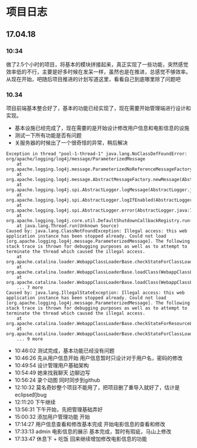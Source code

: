 # 项目日志
## 17.04.18 
### 10:34
做了2.5个小时的项目，将基本的模块拼接起来，真正实现了一些功能，突然感觉效率低的不行，主要是好多时候在发呆一样，虽然也是在推进，总感觉不够效率。从现在开始，吧随后项目推进的计划写道这里，看看自己到底哪里除了问题吧

### 10.34
项目前端基本整合好了，基本的功能已经实现了，现在需要开始管理端进行设计和实现。
* 基本设施已经完成了，现在需要的是开始设计修改用户信息和电影信息的设施
* 测试一下所有功能是否有问题
* 关服务器的时候出了一个很奇怪的异常，稍后解决
```
Exception in thread "pool-1-thread-1" java.lang.NoClassDefFoundError: org/apache/logging/log4j/message/ParameterizedMessage
	at org.apache.logging.log4j.message.ParameterizedNoReferenceMessageFactory.newMessage(ParameterizedNoReferenceMessageFactory.java:104)
	at org.apache.logging.log4j.message.AbstractMessageFactory.newMessage(AbstractMessageFactory.java:75)
	at org.apache.logging.log4j.spi.AbstractLogger.logMessage(AbstractLogger.java:2010)
	at org.apache.logging.log4j.spi.AbstractLogger.logIfEnabled(AbstractLogger.java:1884)
	at org.apache.logging.log4j.spi.AbstractLogger.error(AbstractLogger.java:793)
	at org.apache.logging.log4j.core.util.DefaultShutdownCallbackRegistry.run(DefaultShutdownCallbackRegistry.java:76)
	at java.lang.Thread.run(Unknown Source)
Caused by: java.lang.ClassNotFoundException: Illegal access: this web application instance has been stopped already. Could not load [org.apache.logging.log4j.message.ParameterizedMessage]. The following stack trace is thrown for debugging purposes as well as to attempt to terminate the thread which caused the illegal access.
	at org.apache.catalina.loader.WebappClassLoaderBase.checkStateForClassLoading(WebappClassLoaderBase.java:1343)
	at org.apache.catalina.loader.WebappClassLoaderBase.loadClass(WebappClassLoaderBase.java:1206)
	at org.apache.catalina.loader.WebappClassLoaderBase.loadClass(WebappClassLoaderBase.java:1167)
	... 7 more
Caused by: java.lang.IllegalStateException: Illegal access: this web application instance has been stopped already. Could not load [org.apache.logging.log4j.message.ParameterizedMessage]. The following stack trace is thrown for debugging purposes as well as to attempt to terminate the thread which caused the illegal access.
	at org.apache.catalina.loader.WebappClassLoaderBase.checkStateForResourceLoading(WebappClassLoaderBase.java:1353)
	at org.apache.catalina.loader.WebappClassLoaderBase.checkStateForClassLoading(WebappClassLoaderBase.java:1341)
	... 9 more

```
* 10:46:02 测试完成，基本功能已经没有问题
* 10:46:26 先从用户信息开始 用户信息暂时只设计对于用户名，密码的修改
* 10:49:54 设计管理用户基础架构
* 10:54:49 她来找我聊天 边聊边写
* 10:56:24 录个动图 同时同步到github
* 12:10:32 莫名奇妙整个项目不能用了，把项目删了重导入就好了，估计是eclipse的bug
* 12:11:20 下午继续
* 13:56:31 下午开始，先把管理基础弄好
* 15:00:32 添加用户管理功能 开始
* 17:14:27 用户信息查看和修改基本完成 开始电影信息的查看和修改
* 17:33:13 admin 电影信息的展示 基本完成，暂时有瑕疵，马山上修改 
* 17:33:47 休息下 + 吃饭 回来继续增加修改电影信息的功能